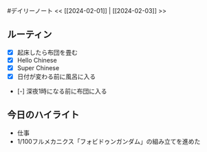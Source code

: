 #デイリーノート
<< [[2024-02-01]] | [[2024-02-03]] >>
## ルーティン
- [x] 起床したら布団を畳む
- [x] Hello Chinese
- [x] Super Chinese
- [x] 日付が変わる前に風呂に入る
- [-] 深夜1時になる前に布団に入る
## 今日のハイライト
- 仕事
- 1/100フルメカニクス「フォビドゥンガンダム」の組み立てを進めた
